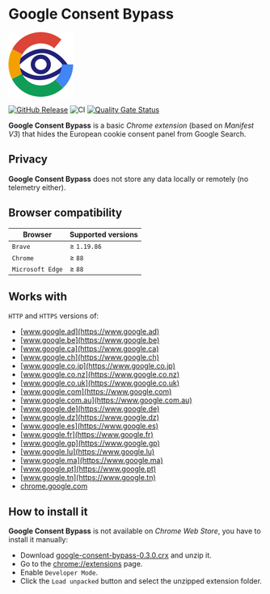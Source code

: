 # Google Consent Bypass
![Google Consent Bypass logo](src/images/icon128.png)

[![GitHub Release](https://img.shields.io/github/release/magnasilvar/google-consent-bypass.svg)](https://github.com/magnasilvar/google-consent-bypass/releases)
![CI](https://github.com/magnasilvar/google-consent-bypass/workflows/CI/badge.svg)
[![Quality Gate Status](https://sonarcloud.io/api/project_badges/measure?project=magnasilvar_google-consent-bypass&metric=alert_status)](https://sonarcloud.io/dashboard?id=magnasilvar_google-consent-bypass)

**Google Consent Bypass** is a basic *Chrome extension* (based on *Manifest V3*) that hides the European cookie consent panel from Google Search.

## Privacy
**Google Consent Bypass** does not store any data locally or remotely (no telemetry either).

## Browser compatibility
| Browser | Supported versions |
| ------- | ------------------ |
| `Brave` | ≥ `1.19.86` |
| `Chrome` | ≥ `88` |
| `Microsoft Edge` | ≥ `88` |

## Works with
`HTTP` and `HTTPS` versions of:
* [www.google.ad](https://www.google.ad)
* [www.google.be](https://www.google.be)
* [www.google.ca](https://www.google.ca)
* [www.google.ch](https://www.google.ch)
* [www.google.co.jp](https://www.google.co.jp)
* [www.google.co.nz](https://www.google.co.nz)
* [www.google.co.uk](https://www.google.co.uk)
* [www.google.com](https://www.google.com)
* [www.google.com.au](https://www.google.com.au)
* [www.google.de](https://www.google.de)
* [www.google.dz](https://www.google.dz)
* [www.google.es](https://www.google.es)
* [www.google.fr](https://www.google.fr)
* [www.google.gp](https://www.google.gp)
* [www.google.lu](https://www.google.lu)
* [www.google.ma](https://www.google.ma)
* [www.google.pt](https://www.google.pt)
* [www.google.tn](https://www.google.tn)
* [chrome.google.com](https://chrome.google.com)

## How to install it
**Google Consent Bypass** is not available on *Chrome Web Store*, you have to install it manually:
* Download [google-consent-bypass-0.3.0.crx](https://github.com/magnasilvar/google-consent-bypass/releases/download/0.3.0/google-consent-bypass-0.3.0.crx) and unzip it.
* Go to the [chrome://extensions](chrome://extensions) page.
* Enable `Developer Mode`.
* Click the `Load unpacked` button and select the unzipped extension folder.
